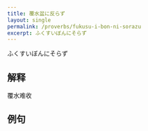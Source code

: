 ```yaml
---
title: 覆水盆に反らず
layout: single
permalink: /proverbs/fukusu-i-bon-ni-sorazu
excerpt: ふくすいぼんにそらず
---
```


ふくすいぼんにそらず

## 解释

覆水难收

## 例句

